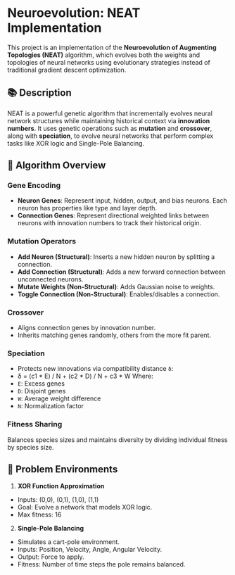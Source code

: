 # Neuroevolution: NEAT Implementation

This project is an implementation of the **Neuroevolution of Augmenting Topologies (NEAT)** algorithm, which evolves both the weights and topologies of neural networks using evolutionary strategies instead of traditional gradient descent optimization.

## 📚 Description

NEAT is a powerful genetic algorithm that incrementally evolves neural network structures while maintaining historical context via **innovation numbers**. It uses genetic operations such as **mutation** and **crossover**, along with **speciation**, to evolve neural networks that perform complex tasks like XOR logic and Single-Pole Balancing.

## 🧠 Algorithm Overview

### Gene Encoding

- **Neuron Genes**: Represent input, hidden, output, and bias neurons. Each neuron has properties like type and layer depth.
- **Connection Genes**: Represent directional weighted links between neurons with innovation numbers to track their historical origin.

### Mutation Operators

- **Add Neuron (Structural)**: Inserts a new hidden neuron by splitting a connection.
- **Add Connection (Structural)**: Adds a new forward connection between unconnected neurons.
- **Mutate Weights (Non-Structural)**: Adds Gaussian noise to weights.
- **Toggle Connection (Non-Structural)**: Enables/disables a connection.

### Crossover

- Aligns connection genes by innovation number.
- Inherits matching genes randomly, others from the more fit parent.

### Speciation

- Protects new innovations via compatibility distance `δ`:
- δ = (c1 * E) / N + (c2 * D) / N + c3 * W
  Where:
- `E`: Excess genes
- `D`: Disjoint genes
- `W`: Average weight difference
- `N`: Normalization factor

### Fitness Sharing

Balances species sizes and maintains diversity by dividing individual fitness by species size.

## 🎯 Problem Environments

1. **XOR Function Approximation**
 - Inputs: (0,0), (0,1), (1,0), (1,1)
 - Goal: Evolve a network that models XOR logic.
 - Max fitness: 16

2. **Single-Pole Balancing**
 - Simulates a cart-pole environment.
 - Inputs: Position, Velocity, Angle, Angular Velocity.
 - Output: Force to apply.
 - Fitness: Number of time steps the pole remains balanced.



